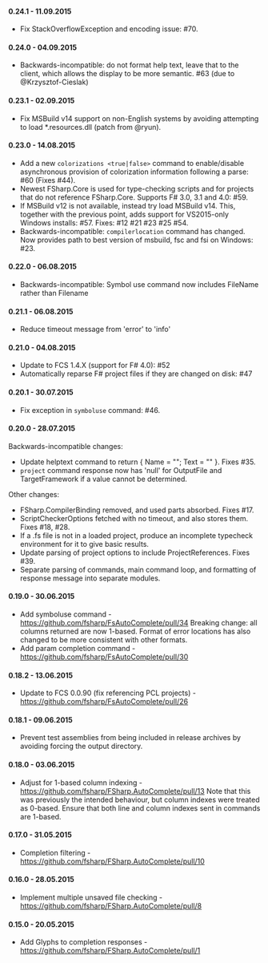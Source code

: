 #### 0.24.1 - 11.09.2015

* Fix StackOverflowException and encoding issue: #70.

#### 0.24.0 - 04.09.2015

* Backwards-incompatible: do not format help text, leave that to the
  client, which allows the display to be more semantic. #63 (due to
  @Krzysztof-Cieslak)

#### 0.23.1 - 02.09.2015

* Fix MSBuild v14 support on non-English systems by avoiding
  attempting to load *.resources.dll (patch from @ryun).

#### 0.23.0 - 14.08.2015

* Add a new `colorizations <true|false>` command to enable/disable asynchronous
  provision of colorization information following a parse: #60 (Fixes #44).
* Newest FSharp.Core is used for type-checking scripts and for projects that
  do not reference FSharp.Core. Supports F# 3.0, 3.1 and 4.0: #59.
* If MSBuild v12 is not available, instead try load MSBuild v14. This, together
  with the previous point, adds support for VS2015-only Windows installs: #57.
  Fixes: #12 #21 #23 #25 #54.
* Backwards-incompatible: `compilerlocation` command has changed. Now provides
  path to best version of msbuild, fsc and fsi on Windows: #23.

#### 0.22.0 - 06.08.2015

* Backwards-incompatible: Symbol use command now includes FileName rather than Filename

#### 0.21.1 - 06.08.2015

* Reduce timeout message from 'error' to 'info'

#### 0.21.0 - 04.08.2015

* Update to FCS 1.4.X (support for F# 4.0): #52
* Automatically reparse F# project files if they are changed on disk: #47

#### 0.20.1 - 30.07.2015

* Fix exception in `symboluse` command: #46. 

#### 0.20.0 - 28.07.2015

Backwards-incompatible changes:

* Update helptext command to return { Name = ""; Text = "" }. Fixes #35.
* `project` command response now has 'null' for OutputFile and
  TargetFramework if a value cannot be determined.

Other changes:

* FSharp.CompilerBinding removed, and used parts absorbed. Fixes #17.
* ScriptCheckerOptions fetched with no timeout, and also stores them.
  Fixes #18, #28.
* If a .fs file is not in a loaded project, produce an incomplete
  typecheck environment for it to give basic results.
* Update parsing of project options to include ProjectReferences. Fixes #39.
* Separate parsing of commands, main command loop, and formatting of
  response message into separate modules.

#### 0.19.0 - 30.06.2015

* Add symboluse command - https://github.com/fsharp/FsAutoComplete/pull/34
  Breaking change: all columns returned are now 1-based. Format of error
  locations has also changed to be more consistent with other formats.
* Add param completion command - https://github.com/fsharp/FsAutoComplete/pull/30

#### 0.18.2 - 13.06.2015

* Update to FCS 0.0.90 (fix referencing PCL projects) - https://github.com/fsharp/FsAutoComplete/pull/26

#### 0.18.1 - 09.06.2015

* Prevent test assemblies from being included in release archives by
  avoiding forcing the output directory.

#### 0.18.0 - 03.06.2015

* Adjust for 1-based column indexing - https://github.com/fsharp/FSharp.AutoComplete/pull/13
  Note that this was previously the intended behaviour, but column
  indexes were treated as 0-based. Ensure that both line and column
  indexes sent in commands are 1-based.
  
#### 0.17.0 - 31.05.2015

* Completion filtering - https://github.com/fsharp/FSharp.AutoComplete/pull/10

#### 0.16.0 - 28.05.2015

* Implement multiple unsaved file checking - https://github.com/fsharp/FSharp.AutoComplete/pull/8

#### 0.15.0 - 20.05.2015

* Add Glyphs to completion responses - https://github.com/fsharp/FSharp.AutoComplete/pull/1
